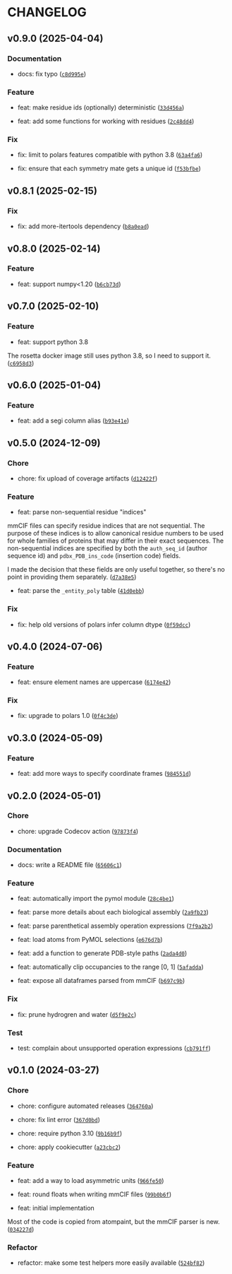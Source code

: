 # CHANGELOG



## v0.9.0 (2025-04-04)

### Documentation

* docs: fix typo ([`c8d995e`](https://github.com/kalekundert/macromol_dataframe/commit/c8d995e2bbbcd7f164182a28a318534c06009e09))

### Feature

* feat: make residue ids (optionally) deterministic ([`33d456a`](https://github.com/kalekundert/macromol_dataframe/commit/33d456aad54e6f99cb3ed53c2824515cb81262ae))

* feat: add some functions for working with residues ([`2c48dd4`](https://github.com/kalekundert/macromol_dataframe/commit/2c48dd4559a39d198b6cb020e1cfe2b3dbcdfd67))

### Fix

* fix: limit to polars features compatible with python 3.8 ([`63a4fa6`](https://github.com/kalekundert/macromol_dataframe/commit/63a4fa6d25e6eec455855a6a1bb28c57b642e702))

* fix: ensure that each symmetry mate gets a unique id ([`f53bfbe`](https://github.com/kalekundert/macromol_dataframe/commit/f53bfbea8bd18f8d785a60d97c101fea815c84f6))


## v0.8.1 (2025-02-15)

### Fix

* fix: add more-itertools dependency ([`b8a0ead`](https://github.com/kalekundert/macromol_dataframe/commit/b8a0eadac36bdec53ae10366c46019cd5b0276fb))


## v0.8.0 (2025-02-14)

### Feature

* feat: support numpy&lt;1.20 ([`b6cb73d`](https://github.com/kalekundert/macromol_dataframe/commit/b6cb73dfb20f2db752e8c3c3bbaef517b2e86b80))


## v0.7.0 (2025-02-10)

### Feature

* feat: support python 3.8

The rosetta docker image still uses python 3.8, so I need to support it. ([`c6958d3`](https://github.com/kalekundert/macromol_dataframe/commit/c6958d323613f2b7c50ca09ec83782ad07c03aca))


## v0.6.0 (2025-01-04)

### Feature

* feat: add a segi column alias ([`b93e41e`](https://github.com/kalekundert/macromol_dataframe/commit/b93e41ebf7258ac0b88a1b25d7beb66c8bceccba))


## v0.5.0 (2024-12-09)

### Chore

* chore: fix upload of coverage artifacts ([`d12422f`](https://github.com/kalekundert/macromol_dataframe/commit/d12422ff0869cff5aed4b057d4f0ab0d48103fe7))

### Feature

* feat: parse non-sequential residue &#34;indices&#34;

mmCIF files can specify residue indices that are not sequential.  The
purpose of these indices is to allow canonical residue numbers to be
used for whole families of proteins that may differ in their exact
sequences.  The non-sequential indices are specified by both the
`auth_seq_id` (author sequence id) and `pdbx_PDB_ins_code` (insertion
code) fields.

I made the decision that these fields are only useful together, so
there&#39;s no point in providing them separately. ([`d7a38e5`](https://github.com/kalekundert/macromol_dataframe/commit/d7a38e5bbcdde96297c387d371a35ba83dd81dd3))

* feat: parse the `_entity_poly` table ([`41d0ebb`](https://github.com/kalekundert/macromol_dataframe/commit/41d0ebb17be0b57047d7e6f49be6f94c6244905b))

### Fix

* fix: help old versions of polars infer column dtype ([`0f59dcc`](https://github.com/kalekundert/macromol_dataframe/commit/0f59dcc7cc5564218261be80a99740be6d5ce743))


## v0.4.0 (2024-07-06)

### Feature

* feat: ensure element names are uppercase ([`6174e42`](https://github.com/kalekundert/macromol_dataframe/commit/6174e42d798b46b4d9e1a7d2c90c3bf4b32134cf))

### Fix

* fix: upgrade to polars 1.0 ([`0f4c3de`](https://github.com/kalekundert/macromol_dataframe/commit/0f4c3de297cfc3117598336633b83832e2a84de4))


## v0.3.0 (2024-05-09)

### Feature

* feat: add more ways to specify coordinate frames ([`984551d`](https://github.com/kalekundert/macromol_dataframe/commit/984551dbf4588e62d5bf9a1985a2e4886399d69d))


## v0.2.0 (2024-05-01)

### Chore

* chore: upgrade Codecov action ([`97873f4`](https://github.com/kalekundert/macromol_dataframe/commit/97873f4120823724b681cbe98afa1334e459b111))

### Documentation

* docs: write a README file ([`65606c1`](https://github.com/kalekundert/macromol_dataframe/commit/65606c1dbdf313e3952907874ad1972fa1b7bd3e))

### Feature

* feat: automatically import the pymol module ([`28c4be1`](https://github.com/kalekundert/macromol_dataframe/commit/28c4be1e6ec68693afaf89a0efc01fe2cbafee05))

* feat: parse more details about each biological assembly ([`2a9fb23`](https://github.com/kalekundert/macromol_dataframe/commit/2a9fb231c35e01840a08b9976dee09ca77a5567b))

* feat: parse parenthetical assembly operation expressions ([`7f9a2b2`](https://github.com/kalekundert/macromol_dataframe/commit/7f9a2b28904bd8d9b1c1dab1719f1904c8f35633))

* feat: load atoms from PyMOL selections ([`e676d7b`](https://github.com/kalekundert/macromol_dataframe/commit/e676d7b07b57706d6077f81f3584098ef1fe46c8))

* feat: add a function to generate PDB-style paths ([`2ada4d0`](https://github.com/kalekundert/macromol_dataframe/commit/2ada4d079f0ec35f0e12ebfd2c9e665ee1a6379c))

* feat: automatically clip occupancies to the range [0, 1] ([`5afadda`](https://github.com/kalekundert/macromol_dataframe/commit/5afaddaec20aefa3fc99cd0310d6d383d0bd3a1f))

* feat: expose all dataframes parsed from mmCIF ([`b697c9b`](https://github.com/kalekundert/macromol_dataframe/commit/b697c9b83759b275b66fa697a45bf36e33d8515f))

### Fix

* fix: prune hydrogren and water ([`d5f9e2c`](https://github.com/kalekundert/macromol_dataframe/commit/d5f9e2cfc4b8db6282ec054960942b06a65e675a))

### Test

* test: complain about unsupported operation expressions ([`cb791ff`](https://github.com/kalekundert/macromol_dataframe/commit/cb791ffe370eeaf68f24f142c19618a7eb97dae5))


## v0.1.0 (2024-03-27)

### Chore

* chore: configure automated releases ([`364760a`](https://github.com/kalekundert/macromol_dataframe/commit/364760a292103e1ab036e27eaaaeecd9d34ee424))

* chore: fix lint error ([`367d0bd`](https://github.com/kalekundert/macromol_dataframe/commit/367d0bd5337cf0a8835692c8e76d90b80a37458c))

* chore: require python 3.10 ([`9b16b9f`](https://github.com/kalekundert/macromol_dataframe/commit/9b16b9f6451bcb0588f52ca1ee84121c215c4722))

* chore: apply cookiecutter ([`a23cbc2`](https://github.com/kalekundert/macromol_dataframe/commit/a23cbc294c01f15091dee31a6de5a1c1b6bfa3b7))

### Feature

* feat: add a way to load asymmetric units ([`966fe50`](https://github.com/kalekundert/macromol_dataframe/commit/966fe50af9a864d200e405b1541287910ca4d58d))

* feat: round floats when writing mmCIF files ([`99b0b6f`](https://github.com/kalekundert/macromol_dataframe/commit/99b0b6f5fd88e879a48458533ed07aec3ad58d57))

* feat: initial implementation

Most of the code is copied from atompaint, but the mmCIF parser is new. ([`034227d`](https://github.com/kalekundert/macromol_dataframe/commit/034227dff44a6b477b484dc3f828116a5a70393c))

### Refactor

* refactor: make some test helpers more easily available ([`524bf82`](https://github.com/kalekundert/macromol_dataframe/commit/524bf826d8e8eeedbd8b1fbb7cfb9b2b0e3ab85c))

